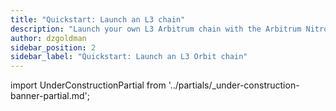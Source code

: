 ```yaml
---
title: "Quickstart: Launch an L3 chain"
description: "Launch your own L3 Arbitrum chain with the Arbitrum Nitro codebase's new license. Settle to Arbitrum's L2 chains via bridge contracts on the underlying L2 chain (One or Nova). No need for permission from the Arbitrum DAO or Offchain Labs to create your L3. Modify the Nitro codebase freely for your L3. Stay tuned for more information."
author: dzgoldman
sidebar_position: 2
sidebar_label: "Quickstart: Launch an L3 Orbit chain"
---
```


import UnderConstructionPartial from '../partials/_under-construction-banner-partial.md'; 

<UnderConstructionPartial />